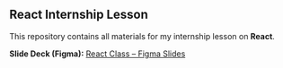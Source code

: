 ## React Internship Lesson

This repository contains all materials for my internship lesson on **React**.

**Slide Deck (Figma):**
[React Class – Figma Slides](https://www.figma.com/slides/n5dLaHKUsRLVqbaNxpieiS/React-Class?node-id=1-42&t=jkIRKZjLsgDMoRRj-1)
